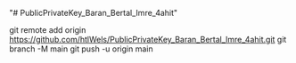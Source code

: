 "# PublicPrivateKey_Baran_Bertal_Imre_4ahit" 


git remote add origin https://github.com/htlWels/PublicPrivateKey_Baran_Bertal_Imre_4ahit.git
git branch -M main
git push -u origin main